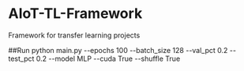 # AIoT-TL-Framework
Framework for transfer learning projects

##Run
python main.py --epochs 100 --batch_size 128 --val_pct 0.2 --test_pct 0.2 --model MLP --cuda True --shuffle True